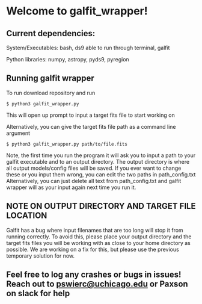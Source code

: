 # Welcome to galfit_wrapper!

## Current dependencies:

System/Executables: bash, ds9 able to run through terminal, galfit

Python libraries: numpy, astropy, pyds9, pyregion

## Running galfit wrapper

To run download repository and run 
```
$ python3 galfit_wrapper.py
```
  This will open up prompt to input a target fits file to start working on

Alternatively, you can give the target fits file path as a command line argument
```
$ python3 galfit_wrapper.py path/to/file.fits
```
Note, the first time you run the program it will ask you to input a path to your galfit executable
and to an output directory. The output directory is where all output models/config files will be saved.
If you ever want to change these or you input them wrong, you can edit the two paths in path_config.txt
Alternatively, you can just delete all text from path_config.txt and galfit wrapper will as your input
again next time you run it.

## NOTE ON OUTPUT DIRECTORY AND TARGET FILE LOCATION

Galfit has a bug where input filenames that are too long will stop it from running correctly. To avoid this,
please place your output directory and the target fits files you will be working with as close to your home directory
as possible. We are working on a fix for this, but please use the previous temporary solution for now.

## Feel free to log any crashes or bugs in issues! Reach out to pswierc@uchicago.edu or Paxson on slack for help
